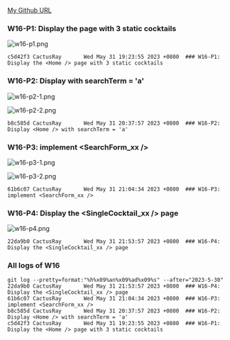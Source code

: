 [My Github URL](https://github.com/CactusRay/1112_wp2_demo_75)

### W16-P1: Display the <Home /> page with 3 static cocktails
 
![w16-p1.png](https://eumovzkxoivpebjwcgny.supabase.co/storage/v1/object/public/demo-75/md_img/w16-p1.png)
 
```
c5d42f3 CactusRay       Wed May 31 19:23:55 2023 +0800  ### W16-P1: Display the <Home /> page with 3 static cocktails
```

### W16-P2: Display <Home /> with searchTerm = 'a'

![w16-p2-1.png](https://eumovzkxoivpebjwcgny.supabase.co/storage/v1/object/public/demo-75/md_img/w16-p2-1.png)

![w16-p2-2.png](https://eumovzkxoivpebjwcgny.supabase.co/storage/v1/object/public/demo-75/md_img/w16-p2-2.png)

```
b8c585d CactusRay       Wed May 31 20:37:57 2023 +0800  ### W16-P2: Display <Home /> with searchTerm = 'a'
```

### W16-P3: implement <SearchForm_xx />

![w16-p3-1.png](https://eumovzkxoivpebjwcgny.supabase.co/storage/v1/object/public/demo-75/md_img/w16-p3-1.png)

![w16-p3-2.png](https://eumovzkxoivpebjwcgny.supabase.co/storage/v1/object/public/demo-75/md_img/w16-p3-2.png)

```
61b6c07 CactusRay       Wed May 31 21:04:34 2023 +0800  ### W16-P3: implement <SearchForm_xx />
```

### W16-P4: Display the <SingleCocktail_xx /> page
 
![w16-p4.png](https://eumovzkxoivpebjwcgny.supabase.co/storage/v1/object/public/demo-75/md_img/w16-p4.png)

```
22da9b0 CactusRay       Wed May 31 21:53:57 2023 +0800  ### W16-P4: Display the <SingleCocktail_xx /> page
```

### All logs of W16

```
git log --pretty=format:"%h%x09%an%x09%ad%x09%s" --after="2023-5-30"
22da9b0 CactusRay       Wed May 31 21:53:57 2023 +0800  ### W16-P4: Display the <SingleCocktail_xx /> page
61b6c07 CactusRay       Wed May 31 21:04:34 2023 +0800  ### W16-P3: implement <SearchForm_xx />
b8c585d CactusRay       Wed May 31 20:37:57 2023 +0800  ### W16-P2: Display <Home /> with searchTerm = 'a'
c5d42f3 CactusRay       Wed May 31 19:23:55 2023 +0800  ### W16-P1: Display the <Home /> page with 3 static cocktails
```